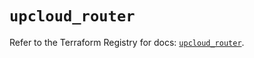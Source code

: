 # `upcloud_router`

Refer to the Terraform Registry for docs: [`upcloud_router`](https://registry.terraform.io/providers/upcloudltd/upcloud/5.16.0/docs/resources/router).

